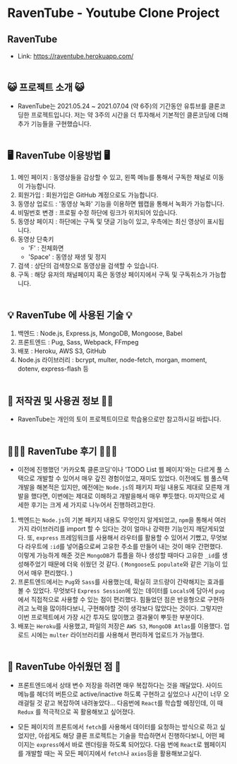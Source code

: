 # RavenTube - Youtube Clone Project

## RavenTube

- Link:​ https://raventube.herokuapp.com/  
  <br/>

## 😺 프로젝트 소개 😺

- RavenTube는 2021.05.24 ~ 2021.07.04 (약 6주)의 기간동안 유튜브를 클론코딩한 프로젝트입니다. 저는 약 3주의 시간을 더 투자해서 기본적인 클론코딩에 더해 추가 기능들을 구현했습니다.  
  <br/>

## 🖥 RavenTube 이용방법 🖥

1. 메인 페이지 : 동영상들을 감상할 수 있고, 왼쪽 메뉴를 통해서 구독한 채널로 이동이 가능합니다.
2. 회원가입 : 회원가입은 GitHub 계정으로도 가능합니다.
3. 동영상 업로드 : '동영상 녹화' 기능을 이용하면 웹캡을 통해서 녹화가 가능합니다.
4. 비밀번호 변경 : 프로필 수정 하단에 링크가 위치되어 있습니다.
5. 동영상 페이지 : 하단에는 구독 및 댓글 기능이 있고, 우측에는 최신 영상이 표시됩니다.
6. 동영상 단축키
   - 'F' : 전체화면
   - 'Space' : 동영상 재생 및 정지
7. 검색 : 상단의 검색창으로 동영상을 검색할 수 있습니다.
8. 구독 : 해당 유저의 채널페이지 혹은 동영상 페이지에서 구독 및 구독취소가 가능합니다.  
   <br/>

## 💡 RavenTube 에 사용된 기술 💡

1. 백엔드 : Node.js, Express.js, MongoDB, Mongoose, Babel
2. 프론트엔드 : Pug, Sass, Webpack, FFmpeg
3. 배포 : Heroku, AWS S3, GitHub
4. Node.js 라이브러리 : bcrypt, multer, node-fetch, morgan, moment, dotenv, express-flash 등  
   </br>

## 👮 저작권 및 사용권 정보 👮‍♂️

- RavenTube는 개인의 토이 프로젝트이므로 학습용으로만 참고하시길 바랍니다.  
  </br>

## 🧑🏻‍💻 RavenTube 후기 🧑🏻‍💻

- 이전에 진행했던 '카카오톡 클론코딩'이나 'TODO List 웹 페이지'와는 다르게 풀 스택으로 개발할 수 있어서 매우 갚진 경험이었고, 재미도 있었다.
  이전에도 웹 풀스택 개발을 해본적은 있지만, 예전에는 `Node.js`의 패키지 파일 내용도 제대로 모른채 개발을 했다면, 이번에는 제대로 이해하고 개발을해서 매우 뿌듯했다.
  마지막으로 세세한 후기는 크게 세 가지로 나누어서 진행하려고한다.

1. 백엔드는 `Node.js`의 기본 패키지 내용도 무엇인지 알게되었고, `npm`을 통해서 여러가지 라이브러리를 import 할 수 있다는 것이 얼마나 강력한 기능인지 깨닫게되었다. 또, `express` 프레임워크를 사용해서 라우터를 활용할 수 있어서 기뻤고, 무엇보다 라우트에 `:id`를 넣어줌으로써 고유한 주소를 만들어 내는 것이 매우 간편했다. 이렇게 가능하게 해준 것은 `MongoDB`가 튜플을 하나 생성할 때마다 고유한 `_id`를 생성해주었기 때문에 더욱 쉬웠던 것 같다. ( `Mongoose`도 `populate`와 같은 기능이 있어서 매우 편리했다. )
2. 프론트엔드에서는 `Pug`와 `Sass`를 사용했는데, 확실히 코드량이 간략해지는 효과를 볼 수 있었다. 무엇보다 `Express Session`에 있는 데이터를 `Locals`에 담아서 `pug`에서 직접적으로 사용할 수 있는 점이 편리했다. 힘들었던 점은 반응형으로 구현하려고 노력을 많이하다보니, 구현해야할 것이 생각보다 많았다는 것이다. 그렇지만 이번 프로젝트에서 가장 시간 투자도 많이했고 결과물이 뿌듯한 부분이다.
3. 배포는 `Heroku`를 사용했고, 파일의 저장은 `AWS S3`, `MongoDB Atlas`를 이용했다. 업로드 시에는 `multer` 라이브러리를 사용해서 편리하게 업로드가 가능했다.  
   </br>

## 🥺 RavenTube 아쉬웠던 점 🥺

- 프론트엔드에서 상태 변수 저장을 하려면 매우 복잡하다는 것을 깨달았다. 사이드 메뉴를 헤더의 버튼으로 active/inactive 하도록 구현하고 싶었으나 시간이 너무 오래걸릴 것 같고 복잡하여 내려놓았다... 다음번에 `React`를 학습할 예정인데, 이 때 `Redux` 를 적극적으로 꼭 활용해보고 싶어졌다.

- 모든 페이지의 프론트에서 `fetch`를 사용해서 데이터를 요청하는 방식으로 하고 싶었지만, 아쉽게도 해당 클론 프로젝트는 기술을 학습하면서 진행하다보니, 어떤 페이지는 `express`에서 바로 렌더링을 하도록 되어있다. 다음 번에 `React`로 웹페이지를 개발할 때는 꼭 모든 페이지에서 `fetch`나 `axios`등을 활용해보고싶다.
